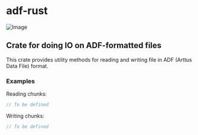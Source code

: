 # adf-rust

![Image](https://api.travis-ci.org/aevalo/adf-rust.svg?branch=master "Build status")

## Crate for doing IO on ADF-formatted files

This crate provides utility methods for reading and writing file in ADF (Arttus Data File) format.

### Examples

Reading chunks:

````rust
// To be defined
````

Writing chunks:

````rust
// To be defined
````